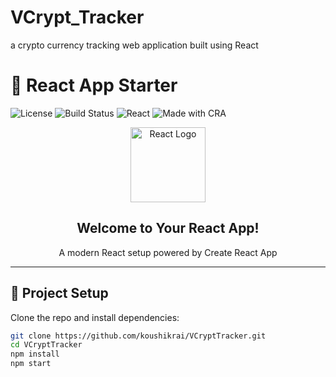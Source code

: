 # VCrypt_Tracker
a crypto currency tracking web application built using React 


# 🚀 React App Starter

![License](https://img.shields.io/badge/license-MIT-blue.svg)
![Build Status](https://img.shields.io/badge/build-passing-brightgreen)
![React](https://img.shields.io/badge/React-v18+-61DAFB?logo=react)
![Made with CRA](https://img.shields.io/badge/Create--React--App-✔️-lightgrey)

<div align="center">
  <img src="https://raw.githubusercontent.com/facebook/create-react-app/main/logo.svg" alt="React Logo" width="120" />
  <h2>Welcome to Your React App!</h2>
  <p>A modern React setup powered by Create React App</p>
</div>

---

## 📆 Project Setup

Clone the repo and install dependencies:

```bash
git clone https://github.com/koushikrai/VCryptTracker.git
cd VCryptTracker
npm install
npm start

